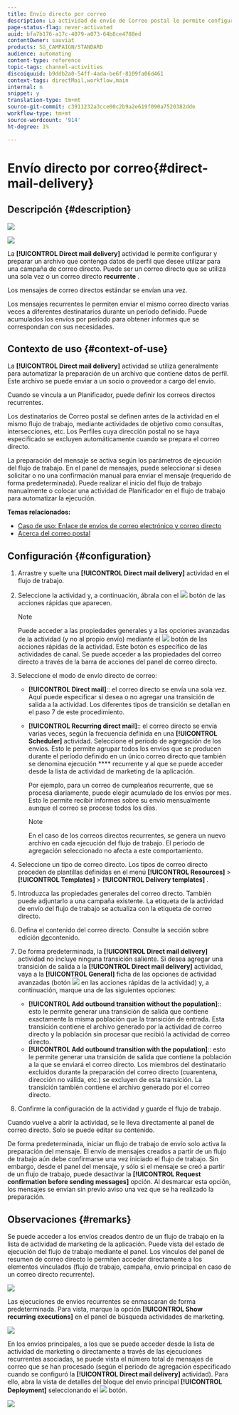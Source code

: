 ```yaml
---
title: Envío directo por correo
description: La actividad de envío de Correo postal le permite configurar el envío de un único correo directo de envío o de un correo directo recurrente en un flujo de trabajo.
page-status-flag: never-activated
uuid: bfa7b176-a17c-4079-a073-64b8ce4788ed
contentOwner: sauviat
products: SG_CAMPAIGN/STANDARD
audience: automating
content-type: reference
topic-tags: channel-activities
discoiquuid: b9ddb2a0-54ff-4ada-be6f-8109fa06d461
context-tags: directMail,workflow,main
internal: n
snippet: y
translation-type: tm+mt
source-git-commit: c3911232a3cce00c2b9a2e619f090a7520382dde
workflow-type: tm+mt
source-wordcount: '914'
ht-degree: 1%

---
```



# Envío directo por correo{#direct-mail-delivery}

## Descripción {#description}

![](assets/paper.png)

![](assets/recurrentpaper.png)

La **[!UICONTROL Direct mail delivery]** actividad le permite configurar y preparar un archivo que contenga datos de perfil que desee utilizar para una campaña de correo directo. Puede ser un correo directo que se utiliza una sola vez o un correo directo **recurrente** .

Los mensajes de correo directos estándar se envían una vez.

Los mensajes recurrentes le permiten enviar el mismo correo directo varias veces a diferentes destinatarios durante un período definido. Puede acumulados los envíos por período para obtener informes que se correspondan con sus necesidades.

## Contexto de uso {#context-of-use}

La **[!UICONTROL Direct mail delivery]** actividad se utiliza generalmente para automatizar la preparación de un archivo que contiene datos de perfil. Este archivo se puede enviar a un socio o proveedor a cargo del envío.

Cuando se vincula a un Planificador, puede definir los correos directos recurrentes.

Los destinatarios de Correo postal se definen antes de la actividad en el mismo flujo de trabajo, mediante actividades de objetivo como consultas, intersecciones, etc. Los Perfiles cuya dirección postal no se haya especificado se excluyen automáticamente cuando se prepara el correo directo.

La preparación del mensaje se activa según los parámetros de ejecución del flujo de trabajo. En el panel de mensajes, puede seleccionar si desea solicitar o no una confirmación manual para enviar el mensaje (requerido de forma predeterminada). Puede realizar el inicio del flujo de trabajo manualmente o colocar una actividad de Planificador en el flujo de trabajo para automatizar la ejecución.

**Temas relacionados:**

* [Caso de uso: Enlace de envíos de correo electrónico y correo directo](../../automating/using/coupling-email-direct-mail.md)
* [Acerca del correo postal](../../channels/using/about-direct-mail.md)

## Configuración {#configuration}

1. Arrastre y suelte una **[!UICONTROL Direct mail delivery]** actividad en el flujo de trabajo.
1. Seleccione la actividad y, a continuación, ábrala con el ![](assets/edit_darkgrey-24px.png) botón de las acciones rápidas que aparecen.

   >[!NOTE]
   >
   >Puede acceder a las propiedades generales y a las opciones avanzadas de la actividad (y no al propio envío) mediante el ![](assets/dlv_activity_params-24px.png) botón de las acciones rápidas de la actividad. Este botón es específico de las actividades de canal. Se puede acceder a las propiedades del correo directo a través de la barra de acciones del panel de correo directo.

1. Seleccione el modo de envío directo de correo:

   * **[!UICONTROL Direct mail]**:: el correo directo se envía una sola vez. Aquí puede especificar si desea o no agregar una transición de salida a la actividad. Los diferentes tipos de transición se detallan en el paso 7 de este procedimiento.
   * **[!UICONTROL Recurring direct mail]**:: el correo directo se envía varias veces, según la frecuencia definida en una **[!UICONTROL Scheduler]** actividad. Seleccione el período de agregación de los envíos. Esto le permite agrupar todos los envíos que se producen durante el período definido en un único correo directo que también se denomina ejecución **** recurrente y al que se puede acceder desde la lista de actividad de marketing de la aplicación.

      Por ejemplo, para un correo de cumpleaños recurrente, que se procesa diariamente, puede elegir acumulado de los envíos por mes. Esto le permite recibir informes sobre su envío mensualmente aunque el correo se procese todos los días.

      >[!NOTE]
      >
      >En el caso de los correos directos recurrentes, se genera un nuevo archivo en cada ejecución del flujo de trabajo. El período de agregación seleccionado no afecta a este comportamiento.

1. Seleccione un tipo de correo directo. Los tipos de correo directo proceden de plantillas definidas en el menú **[!UICONTROL Resources]** > **[!UICONTROL Templates]** > **[!UICONTROL Delivery templates]** .
1. Introduzca las propiedades generales del correo directo. También puede adjuntarlo a una campaña existente. La etiqueta de la actividad de envío del flujo de trabajo se actualiza con la etiqueta de correo directo.
1. Defina el contenido del correo directo. Consulte la sección sobre edición [de](../../designing/using/personalization.md)contenido.
1. De forma predeterminada, la **[!UICONTROL Direct mail delivery]** actividad no incluye ninguna transición saliente. Si desea agregar una transición de salida a la **[!UICONTROL Direct mail delivery]** actividad, vaya a la **[!UICONTROL General]** ficha de las opciones de actividad avanzadas (botón ![](assets/dlv_activity_params-24px.png) en las acciones rápidas de la actividad) y, a continuación, marque una de las siguientes opciones:

   * **[!UICONTROL Add outbound transition without the population]**:: esto le permite generar una transición de salida que contiene exactamente la misma población que la transición de entrada. Esta transición contiene el archivo generado por la actividad de correo directo y la población sin procesar que recibió la actividad de correo directo.
   * **[!UICONTROL Add outbound transition with the population]**:: esto le permite generar una transición de salida que contiene la población a la que se enviará el correo directo. Los miembros del destinatario excluidos durante la preparación del correo directo (cuarentena, dirección no válida, etc.) se excluyen de esta transición. La transición también contiene el archivo generado por el correo directo.

1. Confirme la configuración de la actividad y guarde el flujo de trabajo.

Cuando vuelve a abrir la actividad, se le lleva directamente al panel de correo directo. Solo se puede editar su contenido.

De forma predeterminada, iniciar un flujo de trabajo de envío solo activa la preparación del mensaje. El envío de mensajes creados a partir de un flujo de trabajo aún debe confirmarse una vez iniciado el flujo de trabajo. Sin embargo, desde el panel del mensaje, y sólo si el mensaje se creó a partir de un flujo de trabajo, puede desactivar la **[!UICONTROL Request confirmation before sending messages]** opción. Al desmarcar esta opción, los mensajes se envían sin previo aviso una vez que se ha realizado la preparación.

## Observaciones {#remarks}

Se puede acceder a los envíos creados dentro de un flujo de trabajo en la lista de actividad de marketing de la aplicación. Puede vista del estado de ejecución del flujo de trabajo mediante el panel. Los vínculos del panel de resumen de correo directo le permiten acceder directamente a los elementos vinculados (flujo de trabajo, campaña, envío principal en caso de un correo directo recurrente).

![](assets/wkf_display_parent_elements_direct_mail.png)

Las ejecuciones de envíos recurrentes se enmascaran de forma predeterminada. Para vista, marque la opción **[!UICONTROL Show recurring executions]** en el panel de búsqueda actividades de marketing.

![](assets/wkf_display_recurrent_executions_direct_mail.png)

En los envíos principales, a los que se puede acceder desde la lista de actividad de marketing o directamente a través de las ejecuciones recurrentes asociadas, se puede vista el número total de mensajes de correo que se han procesado (según el período de agregación especificado cuando se configuró la **[!UICONTROL Direct mail delivery]** actividad). Para ello, abra la vista de detalles del bloque del envío principal **[!UICONTROL Deployment]** seleccionando el ![](assets/wkf_dlv_detail_button.png) botón.

![](assets/wkf_display_recurrent_executions_3_direct_mail.png)
